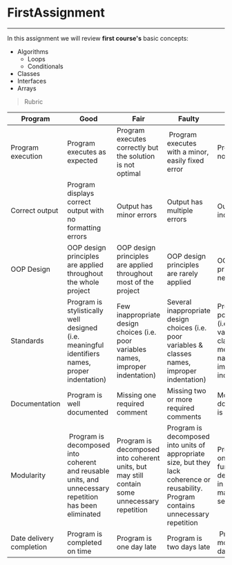 # FirstAssignment
---
In this assignment we will review **first course's** basic concepts:

* Algorithms 
    * Loops
    * Conditionals
* Classes
* Interfaces
* Arrays

> Rubric

Program | Good | Fair | Faulty | Poor | Score
---------- | ---------- | ---------- | ---------- | ---------- | ----------
Program execution | Program executes as expected | Program executes correctly but the solution is not optimal | Program executes with a minor, easily fixed error | Program does not execute | 0
Correct output | Program displays correct output with no formatting errors | Output has minor errors | Output has multiple errors | Output is incorrect | 0
OOP Design | OOP design principles are applied throughout the whole project | OOP design principles are applied throughout most of the project | OOP design principles are rarely applied | OOP design principles are never applied | 0
Standards | Program is stylistically well designed (i.e. meaningful identifiers names, proper indentation) | Few inappropriate design choices (i.e. poor variables names, improper indentation) | Several inappropriate design choices (i.e. poor variables & classes names, improper indentation) | Program is poorly written (i.e. poor variable, classes & methods names, improper indentation) | 0
Documentation | Program is well documented | Missing one required comment | Missing two or more required comments | Most or all documentation is missing | 0
Modularity | Program is decomposed into coherent and reusable units, and unnecessary repetition has been eliminated | Program is decomposed into coherent units, but may still contain some unnecessary repetition | Program is decomposed into units of appropriate size, but they lack coherence or reusability. Program contains unnecessary repetition | Program is one big function or is decomposed in ways that make little sense | 0
Date delivery completion | Program is completed on time | Program is one day late | Program is two days late | Program is more than two days late | 0
 


